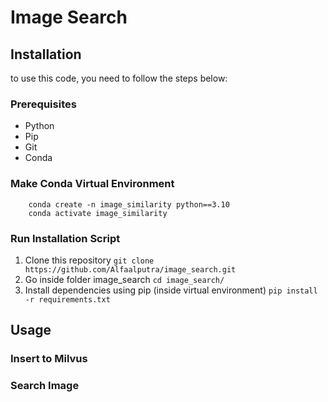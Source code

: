 # Image Search

## Installation
to use this code, you need to follow the steps below:

### Prerequisites
* Python
* Pip
* Git
* Conda

### Make Conda Virtual Environment
```
    conda create -n image_similarity python==3.10
    conda activate image_similarity
```

### Run Installation Script
1. Clone this repository
`git clone https://github.com/Alfaalputra/image_search.git`
2. Go inside folder image_search
`cd image_search/`
3. Install dependencies using pip (inside virtual environment)
`pip install -r requirements.txt`


## Usage

### Insert to Milvus

### Search Image